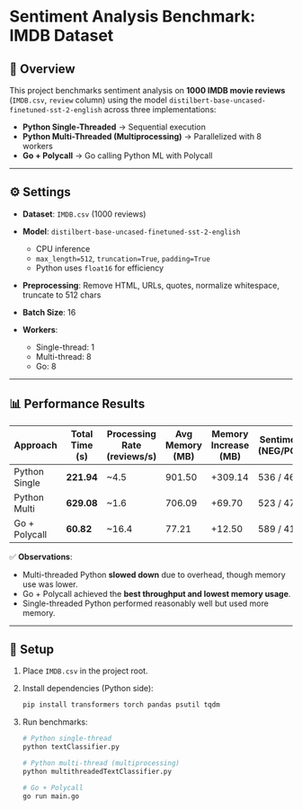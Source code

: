 
# Sentiment Analysis Benchmark: IMDB Dataset

## 📌 Overview

This project benchmarks sentiment analysis on **1000 IMDB movie reviews** (`IMDB.csv`, `review` column) using the model
`distilbert-base-uncased-finetuned-sst-2-english` across three implementations:

* **Python Single-Threaded** → Sequential execution
* **Python Multi-Threaded (Multiprocessing)** → Parallelized with 8 workers
* **Go + Polycall** → Go calling Python ML with Polycall

---

## ⚙️ Settings

* **Dataset**: `IMDB.csv` (1000 reviews)
* **Model**: `distilbert-base-uncased-finetuned-sst-2-english`

  * CPU inference
  * `max_length=512`, `truncation=True`, `padding=True`
  * Python uses `float16` for efficiency
* **Preprocessing**: Remove HTML, URLs, quotes, normalize whitespace, truncate to 512 chars
* **Batch Size**: 16
* **Workers**:

  * Single-thread: 1
  * Multi-thread: 8
  * Go: 8

---

## 📊 Performance Results

| Approach      | Total Time (s) | Processing Rate (reviews/s) | Avg Memory (MB) | Memory Increase (MB) | Sentiment (NEG/POS) | Success Rate |
| ------------- | -------------- | --------------------------- | --------------- | -------------------- | ------------------- | ------------ |
| Python Single | **221.94**     | \~4.5                       | 901.50          | +309.14              | 536 / 464           | 100%         |
| Python Multi  | **629.08**     | \~1.6                       | 706.09          | +69.70               | 523 / 477           | 100%         |
| Go + Polycall | **60.82**      | \~16.4                      | 77.21           | +12.50               | 589 / 411           | 100%         |

✅ **Observations**:

* Multi-threaded Python **slowed down** due to overhead, though memory use was lower.
* Go + Polycall achieved the **best throughput and lowest memory usage**.
* Single-threaded Python performed reasonably well but used more memory.

---

## 🚀 Setup

1. Place `IMDB.csv` in the project root.
2. Install dependencies (Python side):

   ```bash
   pip install transformers torch pandas psutil tqdm
   ```
3. Run benchmarks:

   ```bash
   # Python single-thread
   python textClassifier.py

   # Python multi-thread (multiprocessing)
   python multithreadedTextClassifier.py

   # Go + Polycall
   go run main.go
   ```


